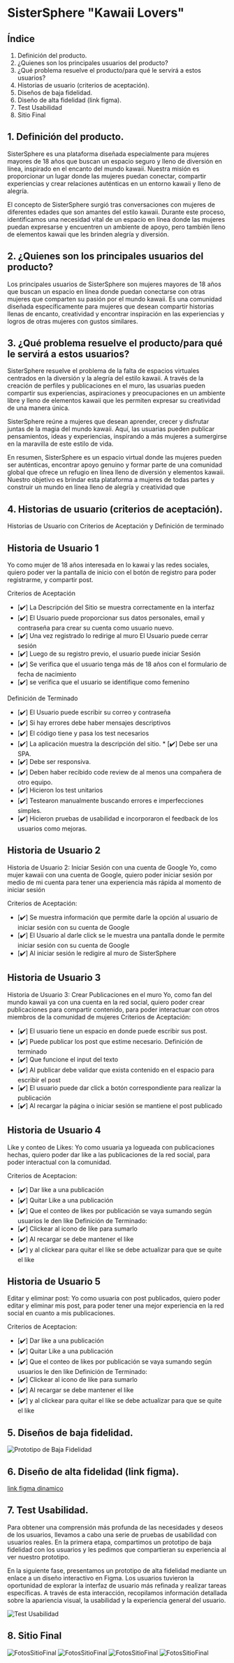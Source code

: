 # SisterSphere "Kawaii Lovers"
## Índice
1. Definición del producto. 
2. ¿Quienes son los principales usuarios del producto?
3. ¿Qué problema resuelve el producto/para qué le servirá a estos usuarios?
4. Historias de usuario (criterios de aceptación).
5. Diseños de baja fidelidad. 
6. Diseño de alta fidelidad (link figma).
7. Test Usabilidad
8. Sitio Final

## 1. Definición del producto. 

SisterSphere es una plataforma diseñada especialmente para mujeres mayores de 18 años que buscan un espacio seguro y lleno de diversión en línea, inspirado en el encanto del mundo kawaii. Nuestra misión es proporcionar un lugar donde las mujeres puedan conectar, compartir experiencias y crear relaciones auténticas en un entorno kawaii y lleno de alegría.

El concepto de SisterSphere surgió tras conversaciones con mujeres de diferentes edades que son amantes del estilo kawaii. Durante este proceso, identificamos una necesidad vital de un espacio en línea donde las mujeres puedan expresarse y encuentren un ambiente de apoyo, pero también lleno de elementos kawaii que les brinden alegría y diversión.

## 2. ¿Quienes son los principales usuarios del producto?

Los principales usuarios de SisterSphere son mujeres mayores de 18 años que buscan un espacio en línea donde puedan conectarse con otras mujeres que comparten su pasión por el mundo kawaii. Es una comunidad diseñada específicamente para mujeres que desean compartir historias llenas de encanto, creatividad y encontrar inspiración en las experiencias y logros de otras mujeres con gustos similares.

## 3. ¿Qué problema resuelve el producto/para qué le servirá a estos usuarios?

SisterSphere resuelve el problema de la falta de espacios virtuales centrados en la diversión y la alegría del estilo kawaii. A través de la creación de perfiles y publicaciones en el muro, las usuarias pueden compartir sus experiencias, aspiraciones y preocupaciones en un ambiente libre y lleno de elementos kawaii que les permiten expresar su creatividad de una manera única.

SisterSphere reúne a mujeres que desean aprender, crecer y disfrutar juntas de la magia del mundo kawaii. Aquí, las usuarias pueden publicar pensamientos, ideas y experiencias, inspirando a más mujeres a sumergirse en la maravilla de este estilo de vida.

En resumen, SisterSphere es un espacio virtual donde las mujeres pueden ser auténticas, encontrar apoyo genuino y formar parte de una comunidad global que ofrece un refugio en línea lleno de diversión y elementos kawaii. Nuestro objetivo es brindar esta plataforma a mujeres de todas partes y construir un mundo en línea lleno de alegría y creatividad que

## 4. Historias de usuario (criterios de aceptación).
Historias de Usuario con Criterios de Aceptación y Definición de terminado

## Historia de Usuario 1
Yo como mujer de 18 años interesada en lo kawai y las redes sociales, quiero poder ver la pantalla de inicio con el botón de registro para poder registrarme, y compartir post.

Criterios de Aceptación 
 * [✔️] La Descripción del Sitio se muestra correctamente en la interfaz
 * [✔️] El Usuario puede proporcionar sus datos personales, email y contraseña para crear su cuenta como usuario nuevo.
* [✔️]  Una vez registrado lo redirige al muro
 El Usuario puede cerrar sesión
* [✔️]  Luego de su registro previo, el usuario puede iniciar Sesión
* [✔️]  Se verifica que el usuario tenga más de 18 años con el formulario de fecha de nacimiento
* [✔️]  se verifica que el usuario se identifique como femenino



Definición de Terminado
* [✔️] El Usuario puede escribir su correo y contraseña
* [✔️] Si hay errores debe haber mensajes descriptivos
* [✔️] El código tiene y pasa los test necesarios
* [✔️]  La aplicación muestra la descripción del sitio. * [✔️] Debe ser una SPA.
* [✔️] Debe ser responsiva.
* [✔️]  Deben haber recibido code review de al menos una compañera de otro equipo.
* [✔️] Hicieron los test unitarios
* [✔️] Testearon manualmente buscando errores e imperfecciones simples.
* [✔️] Hicieron pruebas de usabilidad e incorporaron el feedback de los usuarios como mejoras. 

## Historia de Usuario 2
Historia de Usuario 2: Iniciar Sesión con una cuenta de Google
 Yo, como mujer kawaii con una cuenta de Google, quiero poder iniciar sesión por medio de mi cuenta para tener una experiencia más rápida al momento de iniciar sesión

Criterios de Aceptación:
* [✔️] Se muestra información que permite darle la opción al usuario de iniciar sesión con su cuenta de Google
* [✔️] El Usuario al darle click se le muestra una pantalla donde le permite iniciar sesión con su cuenta de Google
* [✔️] Al iniciar sesión le redigire al muro de SisterSphere

## Historia de Usuario 3
Historia de Usuario 3: Crear Publicaciones en el muro
Yo, como fan del mundo kawaii ya con una cuenta en la red social, quiero poder crear publicaciones para compartir contenido,  para poder interactuar con otros miembros de la comunidad de mujeres
Criterios de Aceptación:
* [✔️] El usuario tiene un espacio en donde puede escribir sus post.
* [✔️] Puede publicar los post que estime necesario.
Definición de terminado
* [✔️] Que funcione el input del texto
* [✔️] Al publicar debe validar que exista contenido en el espacio para escribir el post
* [✔️] El usuario puede dar click a botón correspondiente para realizar la publicación
* [✔️] Al recargar la página o iniciar sesión se mantiene el post publicado

## Historia de Usuario 4
Like y conteo de Likes: Yo como usuaria ya logueada con publicaciones hechas, quiero poder dar like a las publicaciones de la red social, para poder interactual con la comunidad.

Criterios de Aceptacion:
* [✔️] Dar like a una publicación
* [✔️] Quitar Like a una publicación
* [✔️] Que el conteo de likes por publicación se vaya sumando según usuarios le den like
Definición de Terminado:
* [✔️] Clickear al icono de like para sumarlo
* [✔️] Al recargar se debe mantener el like
* [✔️] y al clickear para quitar el like se debe actualizar para que se quite el like

## Historia de Usuario 5 

Editar y eliminar post: Yo como usuaria con post publicados, quiero poder editar y eliminar mis post, para poder tener una mejor experiencia en la red social en cuanto a mis publicaciones.

Criterios de Aceptacion:
* [✔️] Dar like a una publicación
* [✔️] Quitar Like a una publicación
* [✔️] Que el conteo de likes por publicación se vaya sumando según usuarios le den like
Definición de Terminado:
* [✔️] Clickear al icono de like para sumarlo
* [✔️] Al recargar se debe mantener el like
* [✔️] y al clickear para quitar el like se debe actualizar para que se quite el like

## 5. Diseños de baja fidelidad. 
![Prototipo de Baja Fidelidad](https://github.com/Diana03m/DEV009-social-network/blob/main/src/recursos/PrototipoSN.JPG)

## 6. Diseño de alta fidelidad (link figma).
[link figma dinamico](https://www.figma.com/proto/Ucj1nqp6FXmw3dbFFEy8n0/Movile-KawaiiApp?node-id=3-96&starting-point-node-id=3%3A96)

## 7. Test Usabilidad.
Para obtener una comprensión más profunda de las necesidades y deseos de los usuarios, llevamos a cabo una serie de pruebas de usabilidad con usuarios reales. En la primera etapa, compartimos un prototipo de baja fidelidad con los usuarios y les pedimos que compartieran su experiencia al ver nuestro prototipo.

En la siguiente fase, presentamos un prototipo de alta fidelidad mediante un enlace a un diseño interactivo en Figma. Los usuarios tuvieron la oportunidad de explorar la interfaz de usuario más refinada y realizar tareas específicas. A través de esta interacción, recopilamos información detallada sobre la apariencia visual, la usabilidad y la experiencia general del usuario.

![Test Usabilidad](https://github.com/Diana03m/DEV009-social-network/blob/main/src/recursos/testusabilidad.jpeg)


## 8. Sitio Final
![FotosSitioFinal](https://github.com/Diana03m/DEV009-social-network/blob/main/src/recursos/final1.jpeg)
![FotosSitioFinal](https://github.com/Diana03m/DEV009-social-network/blob/main/src/recursos/final2.jpeg)
![FotosSitioFinal](https://github.com/Diana03m/DEV009-social-network/blob/main/src/recursos/final3.jpeg)
![FotosSitioFinal](https://github.com/Diana03m/DEV009-social-network/blob/main/src/recursos/final4.jpeg)